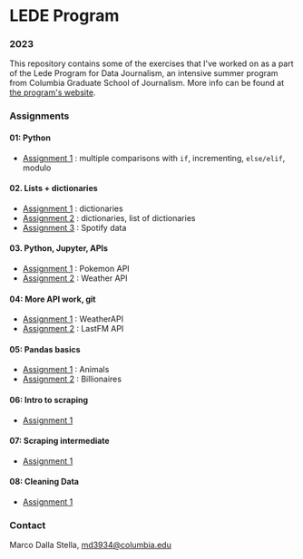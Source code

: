 # LEDE Program
### 2023
 
This repository contains some of the exercises that I've worked on as a part of the Lede Program for Data Journalism, an intensive summer program from Columbia Graduate School of Journalism. More info can be found at [the program's website](https://ledeprogram.com/).

### Assignments

#### 01: Python

* [Assignment 1](01.%20Python/homework-01-dallastella.py) : multiple comparisons with `if`, incrementing, `else/elif`, modulo

#### 02. Lists + dictionaries

* [Assignment 1](02.%20Lists%20%2B%20dictionaries/files/homework-2-part1.py) : dictionaries
* [Assignment 2](02.%20Lists%20%2B%20dictionaries/files/homework-2-part2.py) : dictionaries, list of dictionaries
* [Assignment 3](02.%20Lists%20%2B%20dictionaries/files/homework-2-part3.py) : Spotify data

#### 03. Python, Jupyter, APIs

* [Assignment 1](03.%20Python%2C%20Jupyter%2C%20APIs/files/Homework%2003%20Part%201.ipynb) : Pokemon API
* [Assignment 2](03.%20Python%2C%20Jupyter%2C%20APIs/files/Homework%2003%20Part%202.ipynb) : Weather API

#### 04: More API work, git

* [Assignment 1](04.%20More%20API%20work%2C%20git/04.01%20Weather/) : WeatherAPI
* [Assignment 2](04.%20More%20API%20work%2C%20git/04.02%20LastFM/) : LastFM API

#### 05: Pandas basics

* [Assignment 1](./05.%20Pandas%20basics/01-Animals.ipynb) : Animals
* [Assignment 2](./05.%20Pandas%20basics/02-Billionaires.ipynb) : Billionaires

#### 06: Intro to scraping
* [Assignment 1](./06.%20Intro%20to%20Scraping/homework-data-faculty.ipynb)

#### 07: Scraping intermediate
* [Assignment 1](./07.%20Intermediate%20Scraping/homework-tallest-buildings.ipynb)

#### 08: Cleaning Data
* [Assignment 1](./08.%20Cleaning%20Data/homework-cleaning.ipynb)

### Contact
Marco Dalla Stella, [md3934@columbia.edu](mailto:md3934@columbia.edu)

